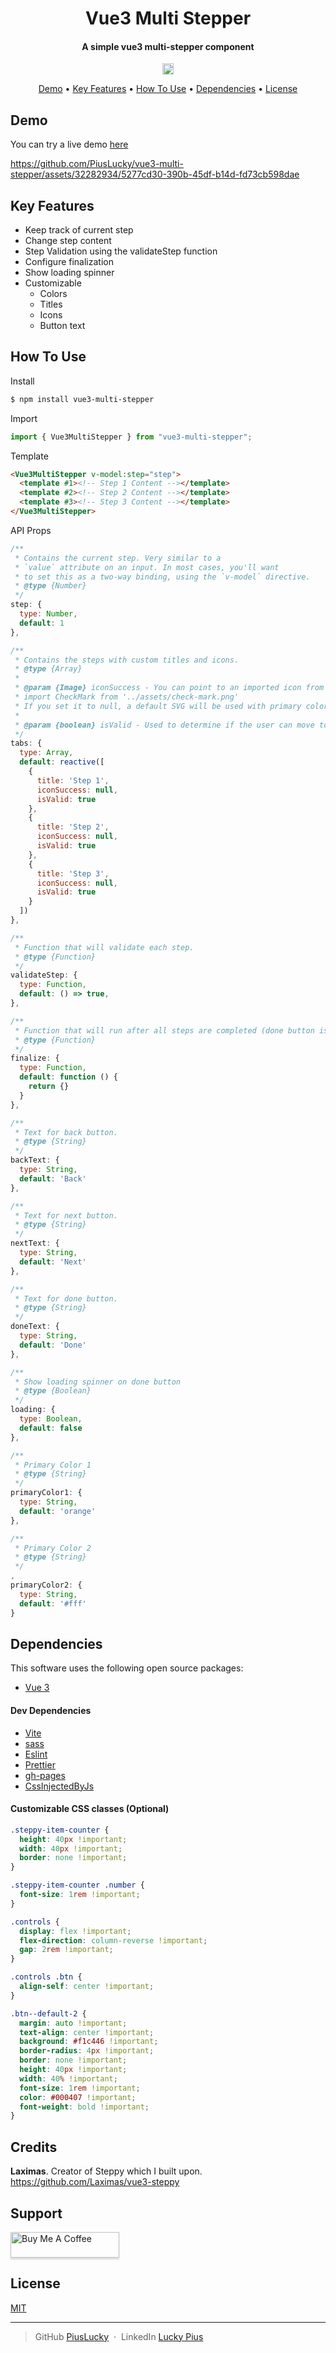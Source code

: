 <h1 align="center">Vue3 Multi Stepper</h1>

<h4 align="center">A simple vue3 multi-stepper component</h4>

<p align="center">
  <a href="https://badge.fury.io/js/vue3-multi-stepper"><img src="https://badge.fury.io/js/vue3-multi-stepper.svg" alt="npm version" height="18"></a>
</p>

<p align="center">
  <a href="#demo">Demo</a> •
  <a href="#key-features">Key Features</a> •
  <a href="#how-to-use">How To Use</a> •
  <a href="#dependencies">Dependencies</a> •
  <a href="#license">License</a>
</p>

## Demo

You can try a live demo [here](https://piuslucky.github.io/vue3-multi-stepper/)


https://github.com/PiusLucky/vue3-multi-stepper/assets/32282934/5277cd30-390b-45df-b14d-fd73cb598dae



## Key Features

- Keep track of current step
- Change step content
- Step Validation using the validateStep function
- Configure finalization
- Show loading spinner
- Customizable
  - Colors
  - Titles
  - Icons
  - Button text

## How To Use

Install

```bash
$ npm install vue3-multi-stepper
```

Import

```js
import { Vue3MultiStepper } from "vue3-multi-stepper";
```

Template

```html
<Vue3MultiStepper v-model:step="step">
  <template #1><!-- Step 1 Content --></template>
  <template #2><!-- Step 2 Content --></template>
  <template #3><!-- Step 3 Content --></template>
</Vue3MultiStepper>
```

API Props

```js
/**
 * Contains the current step. Very similar to a
 * `value` attribute on an input. In most cases, you'll want
 * to set this as a two-way binding, using the `v-model` directive.
 * @type {Number}
 */
step: {
  type: Number,
  default: 1
},

/**
 * Contains the steps with custom titles and icons.
 * @type {Array}
 *
 * @param {Image} iconSuccess - You can point to an imported icon from you assets like:
 * import CheckMark from '../assets/check-mark.png'
 * If you set it to null, a default SVG will be used with primary color 1.
 *
 * @param {boolean} isValid - Used to determine if the user can move to the next step.
 */
tabs: {
  type: Array,
  default: reactive([
    {
      title: 'Step 1',
      iconSuccess: null,
      isValid: true
    },
    {
      title: 'Step 2',
      iconSuccess: null,
      isValid: true
    },
    {
      title: 'Step 3',
      iconSuccess: null,
      isValid: true
    }
  ])
},

/**
 * Function that will validate each step.
 * @type {Function}
 */
validateStep: {
  type: Function,
  default: () => true,
},

/**
 * Function that will run after all steps are completed (done button is clicked).
 * @type {Function}
 */
finalize: {
  type: Function,
  default: function () {
    return {}
  }
},

/**
 * Text for back button.
 * @type {String}
 */
backText: {
  type: String,
  default: 'Back'
},

/**
 * Text for next button.
 * @type {String}
 */
nextText: {
  type: String,
  default: 'Next'
},

/**
 * Text for done button.
 * @type {String}
 */
doneText: {
  type: String,
  default: 'Done'
},

/**
 * Show loading spinner on done button
 * @type {Boolean}
 */
loading: {
  type: Boolean,
  default: false
},

/**
 * Primary Color 1
 * @type {String}
 */
primaryColor1: {
  type: String,
  default: 'orange'
},

/**
 * Primary Color 2
 * @type {String}
 */
,
primaryColor2: {
  type: String,
  default: '#fff'
}
```

## Dependencies

This software uses the following open source packages:

- [Vue 3](https://vuejs.org)

#### Dev Dependencies

- [Vite](https://vitejs.dev)
- [sass](https://www.npmjs.com/package/sass)
- [Eslint](https://eslint.org)
- [Prettier](https://prettier.io)
- [gh-pages](https://www.npmjs.com/package/gh-pages)
- [CssInjectedByJs](https://www.npmjs.com/package/vite-plugin-css-injected-by-js)


#### Customizable CSS classes (Optional)

```css
.steppy-item-counter {
  height: 40px !important;
  width: 40px !important;
  border: none !important;
}

.steppy-item-counter .number {
  font-size: 1rem !important;
}

.controls {
  display: flex !important;
  flex-direction: column-reverse !important;
  gap: 2rem !important;
}

.controls .btn {
  align-self: center !important;
}

.btn--default-2 {
  margin: auto !important;
  text-align: center !important;
  background: #f1c446 !important;
  border-radius: 4px !important;
  border: none !important;
  height: 40px !important;
  width: 40% !important;
  font-size: 1rem !important;
  color: #000407 !important;
  font-weight: bold !important;
}
```

## Credits
<b>Laximas</b>. Creator of Steppy which I built upon. https://github.com/Laximas/vue3-steppy

## Support

<a href="https://bmc.link/luckypius" target="_blank"><img src="https://cdn.buymeacoffee.com/buttons/v2/default-green.png" alt="Buy Me A Coffee" style="height: 41px !important;width: 174px !important;box-shadow: 0px 3px 2px 0px rgba(190, 190, 190, 0.5) !important;-webkit-box-shadow: 0px 3px 2px 0px rgba(190, 190, 190, 0.5) !important;" ></a>

## License

[MIT](https://github.com/PiusLucky/vue3-multi-stepper/blob/main/LICENSE.md)

---

> GitHub [PiusLucky](https://github.com/PiusLucky) &nbsp;&middot;&nbsp;
> LinkedIn [Lucky Pius](https://www.linkedin.com/in/lucky-pius-52b2b4179/)
